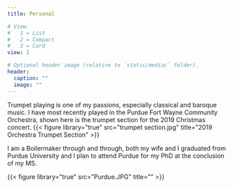 ```yaml
---
title: Personal

# View.
#   1 = List
#   2 = Compact
#   3 = Card
view: 1

# Optional header image (relative to `static/media/` folder).
header:
  caption: ""
  image: ""
---
```

Trumpet playing is one of my passions, especially classical and baroque music. I have most recently played in the Purdue Fort Wayne Community Orchestra, shown here is the trumpet section for the 2019 Christmas concert.
{{< figure library="true" src="trumpet section.jpg" title="2019 Orchestra Trumpet Section" >}}

I am a Boilermaker through and through, both my wife and I graduated from Purdue University and I plan to attend Purdue for my PhD at the conclusion of my MS.

{{< figure library="true" src="Purdue.JPG" title="" >}}